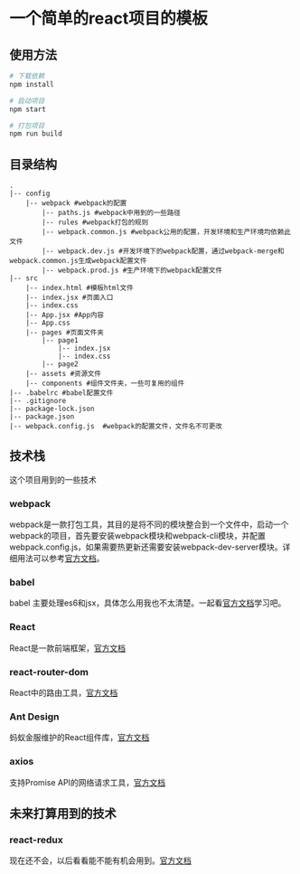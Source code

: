 # 一个简单的react项目的模板
## 使用方法
```sh
# 下载依赖
npm install

# 启动项目
npm start

# 打包项目
npm run build
```
## 目录结构
```
.
|-- config
    |-- webpack #webpack的配置
        |-- paths.js #webpack中用到的一些路径
        |-- rules #webpack打包的规则
        |-- webpack.common.js #webpack公用的配置，开发环境和生产环境均依赖此文件
        |-- webpack.dev.js #开发环境下的webpack配置，通过webpack-merge和webpack.common.js生成webpack配置文件
        |-- webpack.prod.js #生产环境下的webpack配置文件
|-- src
    |-- index.html #模板html文件
    |-- index.jsx #页面入口
    |-- index.css
    |-- App.jsx #App内容
    |-- App.css
    |-- pages #页面文件夹
        |-- page1
            |-- index.jsx
            |-- index.css
        |-- page2
    |-- assets #资源文件
    |-- components #组件文件夹，一些可复用的组件
|-- .babelrc #babel配置文件
|-- .gitignore
|-- package-lock.json
|-- package.json
|-- webpack.config.js  #webpack的配置文件，文件名不可更改
```
## 技术栈
这个项目用到的一些技术
### webpack
webpack是一款打包工具，其目的是将不同的模块整合到一个文件中，启动一个webpack的项目，首先要安装webpack模块和webpack-cli模块，并配置webpack.config.js，如果需要热更新还需要安装webpack-dev-server模块。详细用法可以参考[官方文档](https://webpack.js.org/)。
### babel
babel 主要处理es6和jsx，具体怎么用我也不太清楚。一起看[官方文档](https://babeljs.io/)学习吧。
### React
React是一款前端框架，[官方文档](https://reactjs.org/)
### react-router-dom
React中的路由工具，[官方文档](https://reacttraining.com/react-router/web/example/basic)
### Ant Design
蚂蚁金服维护的React组件库，[官方文档](https://ant.design/)
### axios
支持Promise API的网络请求工具，[官方文档](https://github.com/axios/axios)
## 未来打算用到的技术
### react-redux
现在还不会，以后看看能不能有机会用到。[官方文档](https://redux.js.org/basics/usage-with-react)
